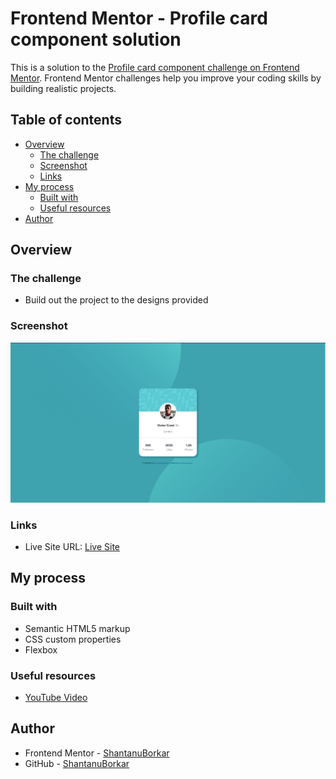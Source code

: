 # Frontend Mentor - Profile card component solution

This is a solution to the [Profile card component challenge on Frontend Mentor](https://www.frontendmentor.io/challenges/profile-card-component-cfArpWshJ). Frontend Mentor challenges help you improve your coding skills by building realistic projects. 

## Table of contents

- [Overview](#overview)
  - [The challenge](#the-challenge)
  - [Screenshot](#screenshot)
  - [Links](#links)
- [My process](#my-process)
  - [Built with](#built-with)
  - [Useful resources](#useful-resources)
- [Author](#author)

## Overview

### The challenge

- Build out the project to the designs provided

### Screenshot

![](./images/Screenshot-Profile-Card.png)

### Links

- Live Site URL: [Live Site](https://profile-card-sb.netlify.app/)

## My process

### Built with

- Semantic HTML5 markup
- CSS custom properties
- Flexbox


### Useful resources

- [YouTube Video](https://www.youtube.com/watch?v=NZpG9EBKYWc)

## Author


- Frontend Mentor - [ShantanuBorkar](https://www.frontendmentor.io/profile/ShantanuBorkar)
- GitHub - [ShantanuBorkar](https://www.github.com/AlsoShantanuBorkar)
